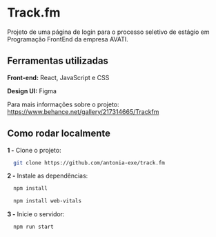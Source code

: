 
# Track.fm

Projeto de uma página de login para o processo seletivo de estágio em Programação FrontEnd da empresa AVATI.

## Ferramentas utilizadas

**Front-end:** React, JavaScript e CSS

**Design UI:** Figma

Para mais informações sobre o projeto: https://www.behance.net/gallery/217314665/Trackfm

## Como rodar localmente
**1 -** Clone o projeto:

```bash
  git clone https://github.com/antonia-exe/track.fm
```

**2 -** Instale as dependências:

```bash
  npm install
```

```bash
  npm install web-vitals
```

**3 -** Inicie o servidor:

```bash
  npm run start
```
